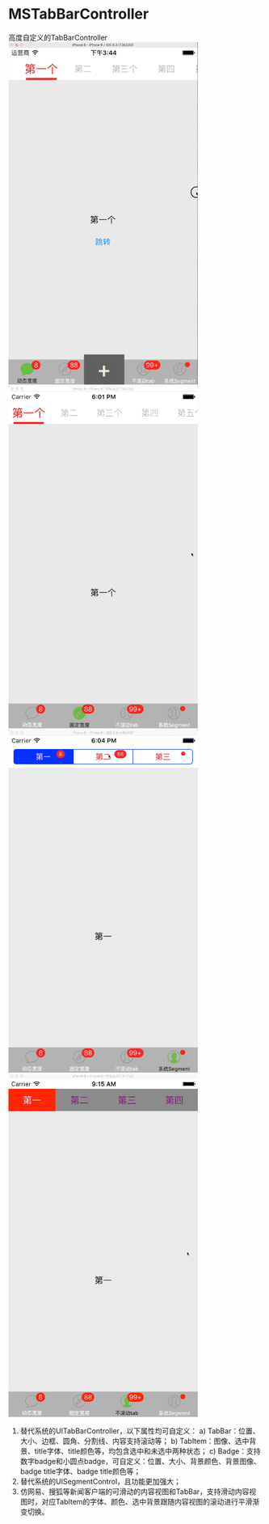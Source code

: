 # MSTabBarController
高度自定义的TabBarController
![](DynamicItemWidthTab.gif)
![](FixedItemWidthTab.gif)
![](SegmentTab.gif)
![](UnscrollTab.gif)

1. 替代系统的UITabBarController，以下属性均可自定义：
a) TabBar：位置、大小、边框、圆角、分割线、内容支持滚动等；
b) TabItem：图像、选中背景、title字体、title颜色等，均包含选中和未选中两种状态；
c) Badge：支持数字badge和小圆点badge，可自定义：位置、大小、背景颜色、背景图像、badge title字体、badge title颜色等；
2. 替代系统的UISegmentControl，且功能更加强大；
3. 仿网易、搜狐等新闻客户端的可滑动的内容视图和TabBar，支持滑动内容视图时，对应TabItem的字体、颜色、选中背景跟随内容视图的滚动进行平滑渐变切换。
